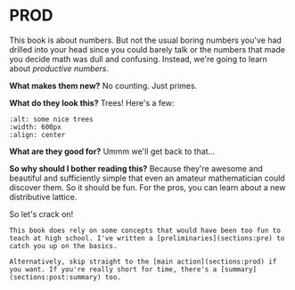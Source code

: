 # PROD

This book is about numbers. But not the usual boring numbers you've had drilled into your head since you could barely talk or the numbers that made you decide math was dull and confusing. Instead, we're going to learn about *productive numbers*.


**What makes them new?** No counting. Just primes.

**What do they look this?** Trees! Here's a few:


```{image} ../tikz/favs.svg
:alt: some nice trees
:width: 600px
:align: center
```

**What are they good for?** Ummm we'll get back to that...

**So why should I bother reading this?** Because they're awesome and beautiful and sufficiently simple that even an amateur mathematician could discover them. So it should be fun. For the pros, you can learn about a new distributive lattice.

So let's crack on! 

```{warning}
This book does rely on some concepts that would have been too fun to teach at high school. I've written a [preliminaries](sections:pre) to catch you up on the basics. 

Alternatively, skip straight to the [main action](sections:prod) if you want. If you're really short for time, there's a [summary](sections:post:summary) too.
```


